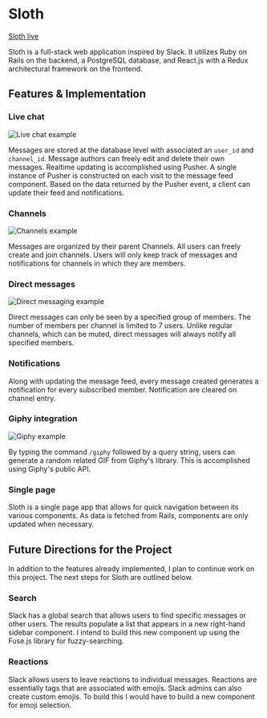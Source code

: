 # Sloth

[Sloth live](http://sloth-chat.herokuapp.com)

Sloth is a full-stack web application inspired by Slack. It utilizes Ruby on Rails on the backend, a PostgreSQL database, and React.js with a Redux architectural framework on the frontend.

## Features & Implementation

### Live chat

![Live chat example](docs/live-chat.gif)

Messages are stored at the database level with associated an `user_id` and `channel_id`. Message authors can freely edit and delete their own messages. Realtime updating is accomplished using Pusher. A single instance of Pusher is constructed on each visit to the message feed component. Based on the data returned by the Pusher event, a client can update their feed and notifications.

### Channels

![Channels example](docs/channels.gif)

Messages are organized by their parent Channels. All users can freely create and join channels. Users will only keep track of messages and notifications for channels in which they are members.

### Direct messages

![Direct messaging example](docs/direct-messaging.gif)

Direct messages can only be seen by a specified group of members. The number of members per channel is limited to 7 users. Unlike regular channels, which can be muted, direct messages will always notify all specified members.

### Notifications

Along with updating the message feed, every message created generates a notification for every subscribed member. Notification are cleared on channel entry.

### Giphy integration

![Giphy example](docs/giphy.gif)

By typing the command `/giphy` followed by a query string, users can generate a random related GIF from Giphy's library. This is accomplished using Giphy's public API.

### Single page

Sloth is a single page app that allows for quick navigation between its various components. As data is fetched from Rails, components are only updated when necessary.

## Future Directions for the Project

In addition to the features already implemented, I plan to continue work on this project.  The next steps for Sloth are outlined below.

### Search

Slack has a global search that allows users to find specific messages or other users. The results populate a list that appears in a new right-hand sidebar component. I intend to build this new component up using the Fuse.js library for fuzzy-searching.

### Reactions

Slack allows users to leave reactions to individual messages. Reactions are essentially tags that are associated with emojis. Slack admins can also create custom emojis. To build this I would have to build a new component for emoji selection.
